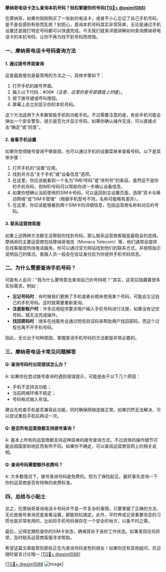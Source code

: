 **摩纳哥电话卡怎么查询本机号码？轻松掌握你的号码[[TG💪+ @esim1088](https://t.me/s/esim1088)]**

在摩纳哥，如果你刚刚购买了一张新的电话卡，或者不小心忘记了自己手机号码，是不是会感到有些慌乱呢？别担心，查询本机号码其实非常简单，无论是通过手机设置还是拨打特定号码都可以快速完成。今天我们就来详细讲解如何查询摩纳哥电话卡的本机号码，让你不再为找不到号码而烦恼。

### **一、摩纳哥电话卡号码查询方法**

#### **1. 通过拨号界面查询**
这是最直接也是最常用的方法之一。具体步骤如下：
1. 打开手机的拨号界面。
2. 输入以下代码：*#06#（注意，这里的星号是键盘上的*键）。
3. 按下拨号键或呼叫按钮。
4. 屏幕上会立刻显示你的本机号码。

这个方法适用于大多数智能手机和功能手机。不过需要注意的是，有些手机可能会弹出一个安全警告，提示是否允许显示号码。如果你确认操作无误，可以直接点击“确定”或“同意”。

#### **2. 查看手机设置**
如果你觉得拨号查询不够直观，也可以通过手机的设置菜单来查看号码。以下是具体步骤：
1. 打开手机的“设置”应用。
2. 找到并点击“关于手机”或“设备信息”选项。
3. 在这里，你应该能看到一个名为“IMEI号码”或“序列号”的条目。虽然这不是你的手机号码，但IMEI号码可以帮助你进一步确认设备信息。
4. 如果你想确认当前使用的SIM卡号码，可以返回到主设置页面，选择“双卡与移动网络”或“SIM卡管理”（根据手机型号不同，名称可能略有差异）。
5. 在这里，你应该能够看到两个SIM卡的详细信息，包括运营商名称和对应的号码。

#### **3. 联系运营商客服**
如果上述两种方法都无法帮助你找到号码，那么联系运营商客服是最稳妥的选择。摩纳哥的主要运营商包括摩纳哥电信（Monaco Telecom）等，他们通常会提供在线客服或热线电话服务。你可以通过官方网站找到他们的联系方式，并按照指示说明自己的情况。客服人员一般会在验证身份后为你提供手机号码信息。

### **二、为什么需要查询手机号码？**

可能有人会问：“我为什么要特意去查询自己的号码呢？”其实，这背后隐藏着很多实际需求。例如：
- **忘记号码时**：有时候我们更换了手机或者长期未使用某个号码，可能会忘记自己的手机号码。这时就需要重新查询。
- **注册新账户时**：许多应用程序要求用户输入手机号码进行注册，如果没有记住号码，就无法完成操作。
- **找回密码时**：很多在线服务会通过短信验证码来帮助用户找回密码，而这个过程也离不开手机号码。

因此，无论出于何种原因，掌握查询手机号码的方法都是非常必要的。

### **三、摩纳哥电话卡常见问题解答**

#### **Q: 查询号码时出现错误怎么办？**
A: 如果你在尝试拨号查询时遇到错误提示，可能是由于以下几个原因：
- 手机不支持该功能；
- 当前网络环境不稳定；
- 号码格式输入有误。

建议先检查手机是否兼容此功能，同时确保网络连接正常。如果仍然无法解决，可以尝试重启手机后再试一次。

#### **Q: 是否所有运营商都支持拨号查询？**
A: 基本上所有的运营商都支持这种简单的拨号查询方式。不过具体的操作细节可能会因国家和地区而有所不同。如果你不确定，可以查阅运营商官网上的相关说明。

#### **Q: 查询号码需要额外收费吗？**
A: 大多数情况下，拨号查询号码是免费的。但为了保险起见，最好事先咨询一下你的运营商是否有特殊的收费标准。

### **四、总结与小贴士**

总之，在摩纳哥查询电话卡号码并不是一件复杂的事情。只要掌握了正确的方法，无论是拨号查询还是查看设置，都能轻松搞定。此外，平时养成记录重要信息的习惯也是非常有用的，比如将手机号码保存在一个安全的地方，以备不时之需。

最后，记得定期检查你的SIM卡状态，确保其处于良好工作状态。如果发现任何异常，及时联系运营商客服寻求帮助。

希望这篇文章能帮到那些正在为查询号码发愁的朋友！如果你还有其他疑问，欢迎随时留言讨论哦～ [[TG💪+ @esim1088](https://t.me/s/esim1088)]

[[TG💪+ @esim1088](https://t.me/s/esim1088) ![Image](https://i.postimg.cc/4NQfJmqS/Snipaste-2025-05-13-00-14-12.png)]